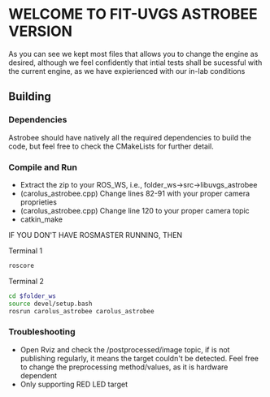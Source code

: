# WELCOME TO FIT-UVGS ASTROBEE VERSION
As you can see we kept most files that allows you to change the engine as desired, although we feel confidently that intial tests shall be sucessful with the current engine, as we have expierienced with our in-lab conditions

## Building
### Dependencies 
Astrobee should have natively all the required dependencies to build the code, but feel free to check the CMakeLists for further detail.

### Compile and Run
- Extract the zip to your ROS_WS, i.e., folder_ws->src->libuvgs_astrobee
- (carolus_astrobee.cpp) Change lines 82-91 with your proper camera proprieties
- (carolus_astrobee.cpp) Change line 120 to your proper camera topic
- catkin_make

IF YOU DON'T HAVE ROSMASTER RUNNING, THEN

Terminal 1
````bash
roscore
````

Terminal 2
````bash
cd $folder_ws
source devel/setup.bash
rosrun carolus_astrobee carolus_astrobee
````
### Troubleshooting
- Open Rviz and check the /postprocessed/image topic, if is not publishing regularly, it means the target couldn't be detected. Feel free to change the preprocessing method/values, as it is hardware dependent
- Only supporting RED LED target
